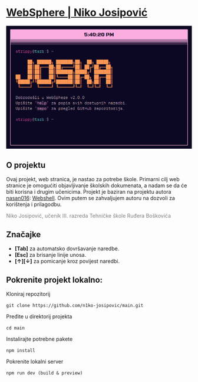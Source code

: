 # [WebSphere | Niko Josipović](https://joska.vercel.app/)

<div align="center">
  <img alt="banner" src="https://github.com/n1ko-josipovic/main/blob/main/res/banner.png">
</div>

## O projektu
  Ovaj projekt, web stranica, je nastao za potrebe škole. Primarni cilj web stranice je omogućiti objavljivanje školskih dokumenata, a nadam se da će biti korisna i drugim učenicima.
Projekt je baziran na projektu autora <a href="https://github.com/nasan016">nasan016</a>: <a href="https://github.com/nasan016/webshell">Webshell</a>.
Ovim putem se zahvaljujem autoru na dozvoli za korištenja i prilagodbu.

<span style="color:grey">Niko Josipović, učenik III. razreda Tehničke škole Ruđera Boškovića</span>

## Značajke
* **[Tab]** za automatsko dovršavanje naredbe.
* **[Esc]** za brisanje linije unosa.
* **[↑][↓]** za pomicanje kroz povijest naredbi.

## Pokrenite projekt lokalno:
Kloniraj repozitorij
```shell
git clone https://github.com/n1ko-josipovic/main.git
```
Pređite u direktorij projekta
```shell
cd main
```
Instalirajte potrebne pakete
```shell
npm install
```
Pokrenite lokalni server
```shell
npm run dev (build & preview)
```
